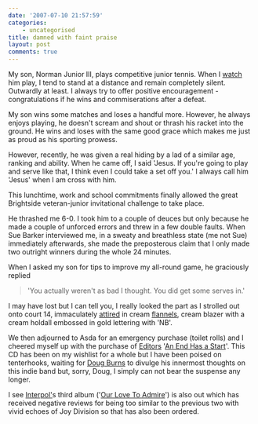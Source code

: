 ```yaml
---
date: '2007-07-10 21:57:59'
categories:
    - uncategorised
title: damned with faint praise
layout: post
comments: true
---
```

My son, Norman Junior III, plays competitive junior tennis. When I
[watch](http://www.nbrightside.com/blog/2006/10/25/celebrity-watch-2/)
him play, I tend to stand at a distance and remain completely silent.
Outwardly at least. I always try to offer positive encouragement -
congratulations if he wins and commiserations after a defeat.

My son wins some matches and loses a handful more. However, he always
enjoys playing, he doesn't scream and shout or thrash his racket into
the ground. He wins and loses with the same good grace which makes me
just as proud as his sporting prowess.

However, recently, he was given a real hiding by a lad of a similar age,
ranking and ability. When he came off, I said 'Jesus. If you're going to
play and serve like that, I think even I could take a set off you.' I
always call him 'Jesus' when I am cross with him.

This lunchtime, work and school commitments finally allowed the great
Brightside veteran-junior invitational challenge to take place.

He thrashed me 6-0. I took him to a couple of deuces but only because he
made a couple of unforced errors and threw in a few double faults. When
Sue Barker interviewed me, in a sweaty and breathless state (me not Sue)
immediately afterwards, she made the preposterous claim that I only made
two outright winners during the whole 24 minutes.

When I asked my son for tips to improve my all-round game, he graciously
replied

> 'You actually weren't as bad I thought. You did get some serves in.'

I may have lost but I can tell you, I really looked the part as I
strolled out onto court 14, immaculately
[attired](http://www.oracle-base.com/blog/2007/07/09/wimbledon-and-stuff/#comment-25059)
in cream [flannels](http://news.bbc.co.uk/1/hi/in_pictures/6282844.stm),
cream blazer with a cream holdall embossed in gold lettering with 'NB'.

We then adjourned to Asda for an emergency purchase (toilet rolls) and I
cheered myself up with the purchase of
[Editors](http://www.editorsofficial.com/)
'[An End Has a Start](http://www.amazon.co.uk/End-Has-Start-Editors/dp/B000PUAZDW/ref=pd_bbs_sr_1/202-9208489-4082238?ie=UTF8&s=music&qid=1184074770&sr=8-1)'.
This CD has been on my wishlist for a whole but I have been poised on
tenterhooks, waiting for
[Doug Burns](http://oracledoug.com/serendipity/)
to divulge his innermost thoughts on this indie band but, sorry, Doug,
I simply can not bear the suspense any longer.

I see [Interpol'](http://www.interpolnyc.com/)s third album
('[Our Love To Admire](http://www.amazon.co.uk/Our-Love-Admire-Interpol/dp/B000R7HQVW/ref=sr_1_1/202-9208489-4082238?ie=UTF8&s=music&qid=1184074858&sr=1-1)')
is also out which has received negative reviews for being too similar to
the previous two with vivid echoes of Joy Division so that has also been
ordered.
